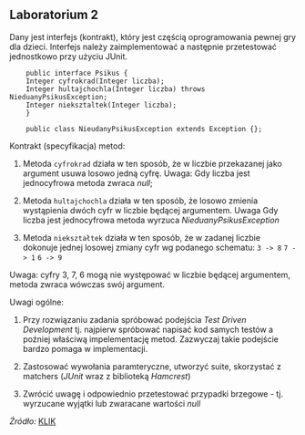 ## Laboratorium 2

Dany jest interfejs (kontrakt), który jest częścią oprogramowania pewnej gry dla dzieci.
Interfejs należy zaimplementować a następnie przetestować jednostkowo przy użyciu JUnit.

		public interface Psikus {
		Integer cyfrokrad(Integer liczba);
		Integer hultajchochla(Integer liczba) throws NieduanyPsikusException;
		Integer nieksztaltek(Integer liczba);
		}
        
		public class NieudanyPsikusException extends Exception {};

Kontrakt (specyfikacja) metod:

1. Metoda `cyfrokrad` działa w ten sposób, że w liczbie przekazanej jako argument usuwa losowo jedną cyfrę. Uwaga: Gdy liczba jest jednocyfrowa metoda zwraca _null_;

2. Metoda `hultajchochla` działa w ten sposób, że losowo zmienia wystąpienia dwóch cyfr w liczbie będącej argumentem. Uwaga Gdy liczba jest jednocyfrowa metoda wyrzuca _NieduanyPsikusException_

3. Metoda `niekształtek` działa w ten sposób, że w zadanej liczbie dokonuje jednej losowej zmiany cyfr wg podanego schematu:
`3 -> 8`
`7 -> 1`
`6 -> 9`

  Uwaga: cyfry 3, 7, 6 mogą nie występować w liczbie będącej argumentem, metoda        zwraca wówczas swój argument.

Uwagi ogólne:

1. Przy rozwiązaniu zadania spróbować podejścia _Test Driven Development_ tj. najpierw spróbować napisać kod samych testów a poźniej właściwą impelementację metod. Zazwyczaj takie podejście bardzo pomaga w implementacji.

2. Zastosować wywołania paramteryczne, utworzyć suite, skorzystać z matchers (_JUnit_ wraz z biblioteką _Hamcrest_)

3. Zwrócić uwagę i odpowiednio przetestować przypadki brzegowe - tj. wyrzucane wyjątki lub zwaracane wartości _null_

_Źródło:_ [KLIK](https://inf.ug.edu.pl/~jdybiz/taj/index.php)